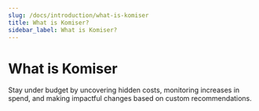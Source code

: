 ```yaml
---
slug: /docs/introduction/what-is-komiser
title: What is Komiser?
sidebar_label: What is Komiser?
---
```

# What is Komiser

Stay under budget by uncovering hidden costs, monitoring increases in spend, and making impactful changes based on custom recommendations.